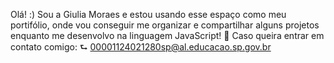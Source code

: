 Olá! :)
 Sou a Giulia Moraes e estou usando esse espaço como meu portifólio, onde vou conseguir me organizar e compartilhar alguns projetos enquanto me desenvolvo na linguagem JavaScript!
  💌 Caso queira entrar em contato comigo:
⮑ 00001124021280sp@al.educacao.sp.gov.br
